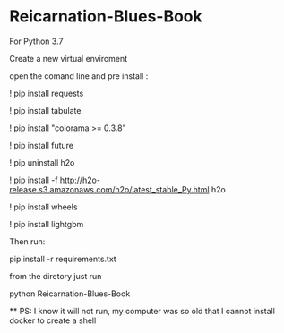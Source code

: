 # Reicarnation-Blues-Book


For Python 3.7  

Create a new virtual enviroment 

open the comand line and pre install : 

! pip install requests

! pip install tabulate

! pip install "colorama >= 0.3.8"

! pip install future  

! pip uninstall h2o

! pip install -f http://h2o-release.s3.amazonaws.com/h2o/latest_stable_Py.html h2o

! pip install wheels 

! pip install lightgbm 


Then run: 

pip install -r requirements.txt 

from the diretory just run 

python Reicarnation-Blues-Book 

** PS: I know it will not run, my computer was so old that I cannot install docker to create a shell 

